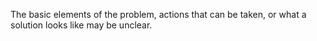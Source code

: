 
The basic elements of the problem, actions that can be taken, or what a solution looks like may be unclear.
